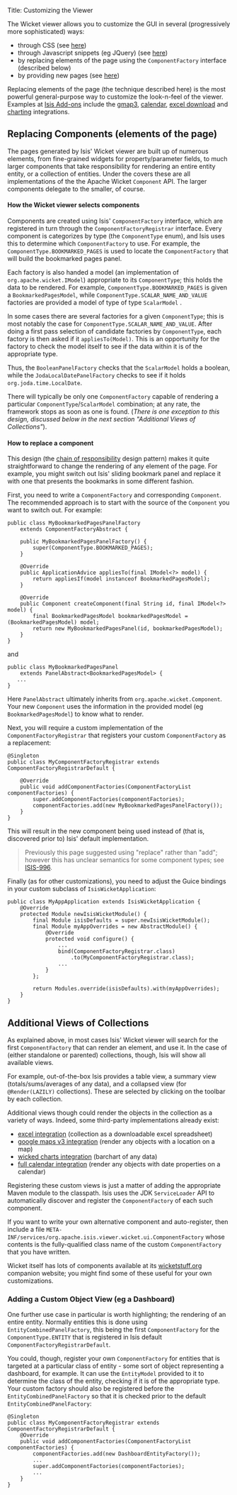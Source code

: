 Title: Customizing the Viewer

The Wicket viewer allows you to customize the GUI in several (progressively more sophisticated) ways:

* through CSS (see [here](./how-to-tweak-the-ui-using-css-classes.html))
* through Javascript snippets (eg JQuery) (see [here](./how-to-tweak-the-ui-using-javascript.html))
* by replacing elements of the page using the `ComponentFactory` interface (described below)
* by providing new pages (see [here](./custom-pages.html))

Replacing elements of the page (the technique described here) is the most powerful general-purpose way to customize the look-n-feel of the viewer.  Examples at [Isis Add-ons](http://www.isisaddons.org) include the [gmap3](isisaddons/isis-wicket-gmap3.html), [calendar](isisaddons/isis-wicket-fullcalendar2.html), [excel download](isisaddons/isis-wicket-excel.html) and [charting](isisaddons/isis-wicket-wickedcharts.html) integrations.

## Replacing Components (elements of the page) 

The pages generated by Isis' Wicket viewer are built up of numerous elements,
from fine-grained widgets for property/parameter fields, to much larger components that take responsibility for rendering an entire entity entity, or a collection of entities.  Under the covers these are all implementations of the the Apache Wicket `Component` API.  The larger components delegate to the smaller, of course.


#### How the Wicket viewer selects components

Components are created using Isis' `ComponentFactory` interface, which are registered in turn through the `ComponentFactoryRegistrar` interface.  Every
component is categorizes by type (the `ComponentType` enum), and Isis uses this to determine which `ComponentFactory` to use.  For example, the `ComponentType.BOOKMARKED_PAGES` is used to locate the `ComponentFactory` that will build the bookmarked pages panel.

Each factory is also handed a model (an implementation of `org.apache.wicket.IModel`) appropriate to its `ComponentType`; this holds the data to be rendered.  For example, `ComponentType.BOOKMARKED_PAGES` is given a `BookmarkedPagesModel`, while `ComponentType.SCALAR_NAME_AND_VALUE` factories are provided a model of type of type `ScalarModel` .   

In some cases there are several factories for a given `ComponentType`; this is most notably the case for `ComponentType.SCALAR_NAME_AND_VALUE`.  After doing a first pass selection of candidate factories by `ComponentType`, each factory is then asked if it `appliesTo(Model)`.  This is an opportunity for the factory to check the model itself to see if the data within it is of the appropriate type.

Thus, the `BooleanPanelFactory` checks that the `ScalarModel` holds a boolean, while the `JodaLocalDatePanelFactory` checks to see if it holds  `org.joda.time.LocalDate`.  

There will typically be only one `ComponentFactory` capable of rendering a particular `ComponentType`/`ScalarModel` combination; at any rate, the framework stops as soon as one is found.  (*There is one exception to this design, discussed below in the next section "Additional Views of Collections"*).

#### How to replace a component 

This design (the [chain of responsibility](http://en.wikipedia.org/wiki/Chain-of-responsibility_pattern) design pattern) makes it quite straightforward to change the rendering of any element of the page.  For example, you might switch out Isis' sliding bookmark panel and replace it with one that presents the bookmarks in some different fashion.

First, you need to write a `ComponentFactory` and corresponding `Component`.  The recommended approach is to start with the source of the `Component` you want to switch out.  For example:

    public class MyBookmarkedPagesPanelFactory 
        extends ComponentFactoryAbstract {

        public MyBookmarkedPagesPanelFactory() {
            super(ComponentType.BOOKMARKED_PAGES);
        }
    
        @Override
        public ApplicationAdvice appliesTo(final IModel<?> model) {
            return appliesIf(model instanceof BookmarkedPagesModel);
        }
    
        @Override
        public Component createComponent(final String id, final IModel<?> model) {
            final BookmarkedPagesModel bookmarkedPagesModel = (BookmarkedPagesModel) model;
            return new MyBookmarkedPagesPanel(id, bookmarkedPagesModel);
        }
    }

and

    public class MyBookmarkedPagesPanel 
        extends PanelAbstract<BookmarkedPagesModel> {
       ...
    }

Here `PanelAbstract` ultimately inherits from `org.apache.wicket.Component`.
Your new `Component` uses the information in the provided model (eg `BookmarkedPagesModel`) to know what to render.

Next, you will require a custom implementation of the `ComponentFactoryRegistrar` that registers your custom `ComponentFactory` as a replacement:

    @Singleton
    public class MyComponentFactoryRegistrar extends ComponentFactoryRegistrarDefault {
    
        @Override
        public void addComponentFactories(ComponentFactoryList componentFactories) {
            super.addComponentFactories(componentFactories);
            componentFactories.add(new MyBookmarkedPagesPanelFactory());
        }
    }

This will result in the new component being used instead of (that is, discovered prior to) Isis' default implementation.

>
> Previously this page suggested using "replace" rather than "add"; however this has unclear semantics for some component types; see [ISIS-996](https://issues.apache.org/jira/browse/ISIS-996).
>

Finally (as for other customizations), you need to adjust the Guice bindings in your custom subclass of `IsisWicketApplication`:

    public class MyAppApplication extends IsisWicketApplication {
        @Override
        protected Module newIsisWicketModule() {
            final Module isisDefaults = super.newIsisWicketModule();
            final Module myAppOverrides = new AbstractModule() {
                @Override
                protected void configure() {
                    ...
                    bind(ComponentFactoryRegistrar.class)
                        .to(MyComponentFactoryRegistrar.class);
                    ...
                }
            };
    
            return Modules.override(isisDefaults).with(myAppOverrides);
        }
    }



## Additional Views of Collections

As explained above, in most cases Isis' Wicket viewer will search for the first `ComponentFactory` that can render an element, and use it.  In the case of (either standalone or parented) collections, though, Isis will show all available views.

For example, out-of-the-box Isis provides a table view, a summary view (totals/sums/averages of any data), and a collapsed view (for `@Render(LAZILY)` collections).  These are selected by clicking on the toolbar by each collection.

Additional views though could render the objects in the collection as a variety of ways.  Indeed, some third-party implementations already exist:

  * [excel integration](https://github.com/isisaddons/isis-wicket-excel) (collection as a downloadable excel spreadsheet)
  * [google maps v3 integration](https://github.com/isisaddons/isis-wicket-gmap3) (render any objects with a location on a map)
  * [wicked charts integration](https://github.com/isisaddons/isis-wicket-wickedcharts) (barchart of any data)
  * [full calendar integration](https://github.com/isisaddons/isis-wicket-fullcalendar2) (render any objects with date properties on a calendar)
  
Registering these custom views is just a matter of adding the appropriate Maven module to the classpath.  Isis uses the JDK `ServiceLoader` API to automatically discover and register the `ComponentFactory` of each such component.

If you want to write your own alternative component and auto-register, then include a file `META-INF/services/org.apache.isis.viewer.wicket.ui.ComponentFactory` whose contents is the fully-qualified class name of the custom `ComponentFactory` that you have written.

Wicket itself has lots of components available at its [wicketstuff.org](http://wicketstuff.org) companion website; you might find some of these useful for your own customizations.

### Adding a Custom Object View (eg a Dashboard)

One further use case in particular is worth highlighting; the rendering of an entire entity.  Normally entities this is done using `EntityCombinedPanelFactory`, this being the first `ComponentFactory` for the `ComponentType.ENTITY` that is registered in Isis default `ComponentFactoryRegistrarDefault`.

You could, though, register your own `ComponentFactory` for entities that is targeted at a particular class of entity - some sort of object representing a dashboard, for example.  It can use the `EntityModel` provided to it to determine the class of the entity, checking if it is of the appropriate type.  Your custom factory should also be registered before the `EntityCombinedPanelFactory` so that it is checked prior to the default `EntityCombinedPanelFactory`:

    @Singleton
    public class MyComponentFactoryRegistrar extends ComponentFactoryRegistrarDefault {
        @Override
        public void addComponentFactories(ComponentFactoryList componentFactories) {
            componentFactories.add(new DashboardEntityFactory());
            ...
            super.addComponentFactories(componentFactories);
            ...
        }
    }

